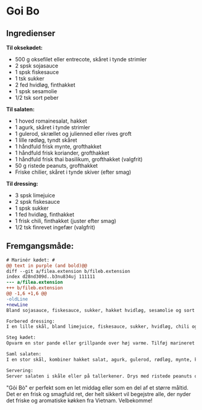 # Goi Bo
## Ingredienser
  
**Til oksekødet:**
- 500 g oksefilet eller entrecote, skåret i tynde strimler
- 2 spsk sojasauce
- 1 spsk fiskesauce
- 1 tsk sukker
- 2 fed hvidløg, finthakket
- 1 spsk sesamolie
- 1/2 tsk sort peber
  
**Til salaten:**
- 1 hoved romainesalat, hakket
- 1 agurk, skåret i tynde strimler
- 1 gulerod, skrællet og julienned eller rives groft
- 1 lille rødløg, tyndt skåret
- 1 håndfuld frisk mynte, grofthakket
- 1 håndfuld frisk koriander, grofthakket
- 1 håndfuld frisk thai basilikum, grofthakket (valgfrit)
- 50 g ristede peanuts, grofthakket
- Friske chilier, skåret i tynde skiver (efter smag)
  
**Til dressing:**
- 3 spsk limejuice
- 2 spsk fiskesauce
- 1 spsk sukker
- 1 fed hvidløg, finthakket
- 1 frisk chili, finthakket (juster efter smag)
- 1/2 tsk finrevet ingefær (valgfrit)

## Fremgangsmåde:
```diff
# Marinér kødet: #
@@ text in purple (and bold)@@
diff --git a/filea.extension b/fileb.extension
index d28nd309d..b3nu834uj 111111
--- a/filea.extension
+++ b/fileb.extension
@@ -1,6 +1,6 @@
-oldLine
+newLine
Bland sojasauce, fiskesauce, sukker, hakket hvidløg, sesamolie og sort peber i en skål. Tilføj oksekødsstrimlerne og sørg for, at de er godt dækket af marinaden. Lad det marinere i køleskabet i mindst 30 minutter, gerne længere.

Forbered dressing:
I en lille skål, bland limejuice, fiskesauce, sukker, hvidløg, chili og ingefær. Rør til sukkeret er opløst. Juster smagen med mere sukker, limejuice eller fiskesauce efter behov.

Steg kødet:
Opvarm en stor pande eller grillpande over høj varme. Tilføj marineret oksekød og steg i 2-3 minutter, eller indtil det er tilberedt og let brunet. Lad kødet køle lidt af.

Saml salaten:
I en stor skål, kombiner hakket salat, agurk, gulerod, rødløg, mynte, koriander, og thai basilikum. Tilføj det stegte oksekød og hæld dressingen over. Bland godt.

Servering:
Server salaten i skåle eller på tallerkener. Drys med ristede peanuts og friske chilier på toppen for ekstra crunch og spice.
```

"Gỏi Bò" er perfekt som en let middag eller som en del af et større måltid. Det er en frisk og smagfuld ret, der helt sikkert vil begejstre alle, der nyder det friske og aromatiske køkken fra Vietnam. Velbekomme!
